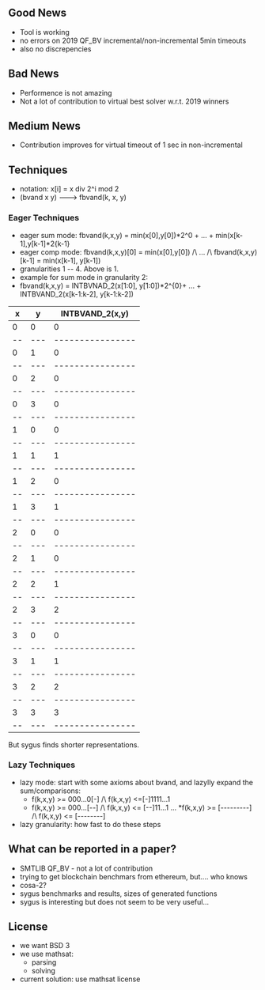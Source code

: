 ## Good News
* Tool is working
* no errors on 2019 QF_BV incremental/non-incremental 5min timeouts
* also no discrepencies

## Bad News
* Performence is not amazing
* Not a lot of contribution to virtual best solver w.r.t. 2019 winners

## Medium News
* Contribution improves for virtual timeout of 1 sec in non-incremental


## Techniques
* notation: x[i] = x div 2^i mod 2
* (bvand x y) ---> fbvand(k, x, y)

### Eager Techniques
* eager sum mode: fbvand(k,x,y) = min(x[0],y[0])*2^0 + ... + min(x[k-1],y[k-1]*2{k-1}
* eager comp mode: fbvand(k,x,y)[0] = min(x[0],y[0]) /\ ... /\ fbvand(k,x,y)[k-1] = min(x[k-1], y[k-1])
* granularities 1 -- 4. Above is 1.
* example for sum mode in granularity 2: 
* fbvand(k,x,y) = INTBVNAD_2(x[1:0], y[1:0])*2^{0}+ ... + INTBVAND_2(x[k-1:k-2], y[k-1:k-2])

|x | y | INTBVAND_2(x,y)| 
|--|---|----------------|
|0 | 0 |       0
|--|---|----------------|
|0 | 1 |       0
|--|---|----------------|
|0 | 2 |       0
|--|---|----------------|
|0 | 3 |       0
|--|---|----------------|
|1 | 0 |       0
|--|---|----------------|
|1 | 1 |       1
|--|---|----------------|
|1 | 2 |       0
|--|---|----------------|
|1 | 3 |       1
|--|---|----------------|
|2 | 0 |       0
|--|---|----------------|
|2 | 1 |       0
|--|---|----------------|
|2 | 2 |       1
|--|---|----------------|
|2 | 3 |       2
|--|---|----------------|
|3 | 0 |       0
|--|---|----------------|
|3 | 1 |       1
|--|---|----------------|
|3 | 2 |       2
|--|---|----------------|
|3 | 3 |       3
|--|---|----------------|

But sygus finds shorter representations.

### Lazy Techniques
* lazy mode: start with some axioms about bvand, and lazylly expand the sum/comparisons:
  * f(k,x,y) >= 000...0[-] /\ f(k,x,y) <=[-]1111...1
  * f(k,x,y) >= 000...[--] /\ f(k,x,y) <= [--]11...1
  ...
  *f(k,x,y) >= [---------] /\ f(k,x,y) <= [--------]
* lazy granularity: how fast to do these steps

## What can be reported in a paper?
* SMTLIB QF_BV - not a lot of contribution
* trying to get blockchain benchmars from ethereum, but.... who knows
* cosa-2?
* sygus benchmarks and results, sizes of generated functions
* sygus is interesting but does not seem to be very useful...

## License
* we want BSD 3
* we use mathsat:
  * parsing
  * solving
* current solution: use mathsat license

